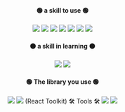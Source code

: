 
<div align="center">
	<h4>🟢 a skill to use 🟢</h4>
	<img src="https://img.shields.io/badge/HTML5-E34F26?style=flat&logo=HTML5&logoColor=white" />
	<img src="https://img.shields.io/badge/CSS3-1572B6?style=flat&logo=CSS3&logoColor=white" />
	<img src="https://img.shields.io/badge/Bootstrap-7952B3?style=flat&logo=Bootstrap&logoColor=white" />
	<img src="https://img.shields.io/badge/Javascript-F7DF1E?style=flat&logo=Javascript&logoColor=white" />
	<img src="https://img.shields.io/badge/jQuery-0769AD?style=flat&logo=jQuery&logoColor=white" />
	<img src="https://img.shields.io/badge/React-61DAFB?style=flat&logo=React&logoColor=white" />
	<img src="https://img.shields.io/badge/Firebase-FFCA28?style=flat&logo=Firebase&logoColor=white" />
	<h4>🟠 a skill in learning 🟠</h4>
	<img src="https://img.shields.io/badge/TypeScript-3178C6?style=flat&logo=TypeScript&logoColor=white" />
	<img src="https://img.shields.io/badge/Nodejs-339933?style=flat&logo=Nodejs&logoColor=white" />
	<h4>🟢 The library you use 🟢</h4>
	<img src="https://img.shields.io/badge/ReactRouter-CA4245?style=flat&logo=ReactRouter&logoColor=white" />
	<img src="https://img.shields.io/badge/Redux-764ABC?style=flat&logo=Redux&logoColor=white" /> (React Toolkit)
	🛠 Tools 🛠
	<img src="https://img.shields.io/badge/VisualStudioCode-007ACC?style=flat&logo=VisualStudioCode&logoColor=white" />
	<img src="https://img.shields.io/badge/GitHub-181717?style=flat&logo=GitHub&logoColor=white" />
</div>

